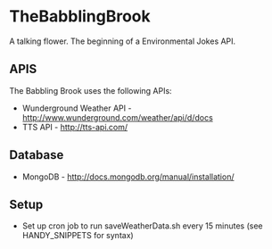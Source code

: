 TheBabblingBrook
================

A talking flower. The beginning of a Environmental Jokes API. 

APIS
----------------
The Babbling Brook uses the following APIs:
* Wunderground Weather API - http://www.wunderground.com/weather/api/d/docs
* TTS API - http://tts-api.com/

Database
----------------
* MongoDB - http://docs.mongodb.org/manual/installation/

Setup
----------------
* Set up cron job to run saveWeatherData.sh every 15 minutes (see HANDY_SNIPPETS for syntax)
